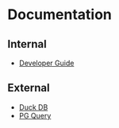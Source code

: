 # Documentation

## Internal

* [Developer Guide](developer_docs.md)

## External
* [Duck DB](https://github.com/duckdb/duckdb)
* [PG Query](https://github.com/pganalyze/libpg_query)